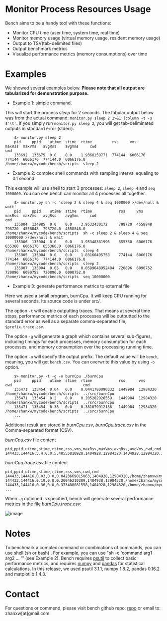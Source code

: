 Monitor Process Resources Usage
===============================

Bench aims to be a handy tool with these functions:
-   Monitor CPU time (user time, system time, real time)
-   Monitor memory usage (virtual memory usage, resident memory usage)
-   Output to TSV(tab-delimited files)
-   Output benchmark metrics
-   Visualize performance metrics (memory consumptions) over time

Examples
========

We showed several examples below. **Please note that all output are tabularized for demonstration purpose.**

-   Example 1: simple command.

This will start the process *sleep* for 2 seconds. The tabular output below was from the actual command: `monitor.py sleep 2 2>&1 |column -t -s $'\t'`.
If you simply run `monitor.py sleep 2`, you will get tab-deliminated outputs in standard error (stderr).
    
        $> monitor.py sleep 2
        pid     ppid    utime  stime  rtime         rss     vms      maxRss  maxVms   avgRss    avgVms     cwd                                cmd
        133692  133675  0.0    0.0    1.9368159771  774144  6066176  774144  6066176  774144.0  6066176.0  /home/zhanxw/mycode/bench/scripts  sleep 2


-   Example 2: complex shell commands with sampling interval equaling to 0.1 second

This example will use shell to start 3 processes: `sleep 2`, `sleep 4` and `seq 1000000`. You can see bench can monitor all 4 processes all together.

        $> monitor.py sh -c 'sleep 2 & sleep 4 & seq 1000000 >/dev/null & wait'
        pid     ppid    utime  stime  rtime            rss     vms      maxRss  maxVms   avgRss    avgVms     cwd                                cmd
        135004  134985  0.0    0.0    3.9532430172     798720  4558848  798720  4558848  798720.0  4558848.0  /home/zhanxw/mycode/bench/scripts  sh -c sleep 2 & sleep 4 & seq 10000000 >/dev/null & wait
        135006  135004  0.0    0.0    3.95348381996    655360  6066176  655360  6066176  655360.0  6066176.0  /home/zhanxw/mycode/bench/scripts  sleep 4
        135005  135004  0.0    0.0    1.83160495758    774144  6066176  774144  6066176  774144.0  6066176.0  /home/zhanxw/mycode/bench/scripts  sleep 2
        135007  135004  0.05   0.0    0.0599648952484  720896  6090752  720896  6090752  720896.0  6090752.0  /home/zhanxw/mycode/bench/scripts  seq 10000000


-   Example 3: generate performance metrics to external file

Here we used a small program, burnCpu. It will keep CPU running for several seconds. Its source code is under src/.

The option `-t` will enable outputting traces. That means at several time stops, performance metrics of each processes will be outputted to the standard error as well as a separate comma-separated file, `$prefix.trace.csv`.

The option `-g` will generate a graph which contains several sub-figures, including timings for each processes, memory consumption for each processes, and memory consumption over the processing running time.

The option `-o` will specify the output prefix. The default value will be `bench`, meaning, you will get `bench.csv`. You can overwrite this value by using `-o` option.
    
        $> monitor.py -t -g -o burnCpu ./burnCpu
        pid     ppid    utime  stime  rtime            rss      vms       cwd                                cmd
        135471  135454  0.04   0.0    0.0441780090332  1449984  12984320  /home/zhanxw/mycode/bench/scripts  ../src/burnCpu
        135471  135454  0.2    0.0    0.205282926559   1449984  12984320  /home/zhanxw/mycode/bench/scripts  ../src/burnCpu
        135471  135454  0.38   0.0    0.381079912186   1449984  12984320  /home/zhanxw/mycode/bench/scripts  ../src/burnCpu
        ...


Additional result are stored in *burnCpu.csv*, *burnCpu.trace.csv* in the Comma-separated format (CSV).

*burnCpu.csv* file content

    pid,ppid,utime,stime,rtime,rss,vms,maxRss,maxVms,avgRss,avgVms,cwd,cmd
    144433,144416,5.4,0.0,5.40555810928,1404928,12984320,1404928,12984320,1404928.0,12984320.0,/home/zhanxw/mycode/bench/scripts,../src/burnCpu

*burnCpu.trace.csv* file content

    pid,ppid,utime,stime,rtime,rss,vms,cwd,cmd
    144433,144416,0.03,0.0,0.0423669815063,1404928,12984320,/home/zhanxw/mycode/bench/scripts,../src/burnCpu
    144433,144416,0.19,0.0,0.20046210289,1404928,12984320,/home/zhanxw/mycode/bench/scripts,../src/burnCpu
    144433,144416,0.36,0.0,0.373480081558,1404928,12984320,/home/zhanxw/mycode/bench/scripts,../src/burnCpu
    ...


When `-g` optioned is specified, bench will generate several performance metrics in the file *burnCpu.trace.csv*:

![image](http://zhanxw.com/bench/burnCpu.png)

Notes
=====

To benchmark a complex command or combinations of commands, you can use shell (sh or bash) . For example, you can use "sh -c 'command arg1 arg2 ... '" (see Example 2).
Bench requires [psutil](https://pypi.python.org/pypi/psutil) to collect basic performance metrics, and
requires [numpy](http://www.numpy.org/) and [pandas](http://pandas.pydata.org/) for statistical calculations.
In this release, we used psutil 3.1.1, numpy 1.8.2, pandas 0.16.2 and matplotlib 1.4.3.

Contact
=======

For questions or commend, please visit bench github repo: [repo](https://github.com/zhanxw/bench)
or email to: zhanxw[at]gmail.com
